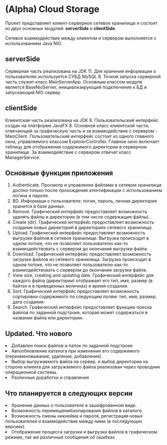 <h1>(Alpha) Cloud Storage</h1>
<p>
Проект представляет клиент-серверное сетевое хранилище и состоит из двух 
основных модулей: <b>serverSide</b> и <b>clientSide</b>.
</p>
<p>
Сетевое взаимодействие между клиентом и сервером выполняется с 
использованием Java NIO.
</p>
<h2>serverSide</h2>
<p>
<p>
Серверная часть реализована на JDK 11. 
Для хранения информации о пользователях используется СУБД MySQL 8.
Точкой запуска серверной часть служит класс MainServerApp. Основным классом модуля
является BaseNioServer, инициализирующий подключение к БД и запускающий NIO сервер.
</p>
<h2>clientSide</h2>
<p>
Клиентская часть реализована на JDK 8. Пользовательский интерфейс создан 
на платформе JavaFX 8. Основной класс клиентской части, отвечающий за графическую часть 
и за взаимодействие с сервером - MainClient. Пользовательский интерфейс состоит из одного 
главного окна, управляемого классом ExplorerController. Главное окно включает таблицу 
для отображения содержимого директории в серверном хранилище.
За взаимодействие с сервером отвечат класс ManagerService.
</p>
<h2>Основные функции приложения</h2>
<ol>
    <li>Authenticate. Просмотр и управление файлами в сетевом хранилище
    доспно только после прохождения атентификации с использованием логина
    и пароля.</li>
    <li>BD. Информаци о пользователе: логин, пароль, личная директория
    хранится в базе данных.</li>
    <li>Remove. Графический интерфейс предоставляет возможность удалять
    файлы и директории (в том числе содержащие файлы).</li>
    <li>Create (dir). Графический интерфейс предоставляет возможность 
    создания новых директорий в директориях сетевого хранилища.</li>
    <li>Upload. Графический интерфейс предоставляет возможность выгрузки
    файлов в сетевое хранилище. Выгрузка происходит в одном потоке, что не 
    позволяет пользователю как-то взаимодействовать с сервером до окончания
    выгрузки файла.</li>
    <li>Download. Графический интерфейс предоставляет возможность загрузки
    файлов из сетевого хранилища. Загрузка происходит в одном потоке, что не 
    позволяет пользователю как-то взаимодействовать с сервером до окончания
    загрузки файла.</li>
    <li>View size, creating and updating date. Графический интерфейс для
    каждого файла (директории) отображает его тип, имя, размер (в байтах и 
    в приведенных величнах) и время создания.</li>
    <li>Sort. Графический интерфейс предоставляет возможность сортировки 
    содержимого по следующим полям: тип, имя, размер, дата создания.</li>
    <li>Search. Графический интерфейс предоставляет функцию поиска файлов 
    по заданной подстроке, которая может содержаться в названии файла или 
    директории.</li>
</ol>
<h2>Updated. Что нового</h2>
    <li>Добавлен поиск файлов и папок по заданной подстроке</li>
    <li>Автообновление каталога при изменении его содержимого (переименовывание, 
    удаление, добавление).</li>
    <li>Выбор выгружаемого файла на сервер, и выбор директории на стороне клиента
    для загружаемого файла реализован через проводник операционной системы.</li>
    <li>Различные доработки и справления</li>

<h2>Что планируется в следующих версии</h2>
    <li>Хранение данных о пользователе в зашифрованном виде.</li>
    <li>Возможность перемещения\копирования файлов в каталоге.</li>
    <li>Возможность смены никнейма и пароля, регистрация новых пользователей и
    взаимодействие между ними (в последующих версиях).</li>
    <li>Отображение процесса загрузки и выгрузки файлов в графическом режиме, 
    так же различные сообщения об ошибках</li>
   